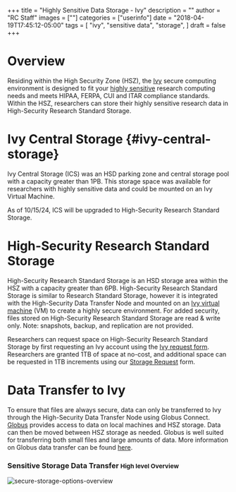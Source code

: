 +++
title = "Highly Sensitive Data Storage - Ivy"
description = ""
author = "RC Staff"
images = [""]
categories = ["userinfo"]
date = "2018-04-19T17:45:12-05:00"
tags = [
    "ivy", 
    "sensitive data",
    "storage",
]
draft = false
+++

# Overview
Residing within the High Security Zone (HSZ), the [Ivy](/userinfo/ivy/) secure computing environment is designed to fit your [highly sensitive](https://security.virginia.edu/definitions/highly-sensitive-data) research computing needs and meets HIPAA, FERPA, CUI and ITAR compliance standards. Within the HSZ, researchers can store their highly sensitive research data in High-Security Research Standard Storage. 

# Ivy Central Storage {#ivy-central-storage}
Ivy Central Storage (ICS) was an HSD parking zone and central storage pool with a capacity greater than 1PB. This storage space was available for researchers with highly sensitive data and could be mounted on an Ivy Virtual Machine. 

As of 10/15/24, ICS will be upgraded to High-Security Research Standard Storage.

# High-Security Research Standard Storage

High-Security Research Standard Storage is an HSD storage area within the HSZ with a capacity greater than 6PB. High-Security Research Standard Storage is similar to Research Standard Storage, however it is integrated with the High-Security Data Transfer Node and mounted on an [Ivy virtual machine](/userinfo/ivy/) (VM) to create a highly secure environment. For added security, files stored on High-Security Research Standard Storage are read & write only. Note: snapshots, backup, and replication are not provided. 

Researchers can request space on High-Security Research Standard Storage by first requesting an Ivy account using the [Ivy request form](https://services.rc.virginia.edu/ivyvm). Researchers are granted 1TB of space at no-cost, and additional space can be requested in 1TB increments using our [Storage Request](/form/storage/) form.


# Data Transfer to Ivy

To ensure that files are always secure, data can only be transferred to Ivy through the High-Security Data Transfer Node using Globus Connect. <a href="https://www.globus.org/" target="_blank">Globus</a> provides access to data on local machines and HSZ storage. Data can then be moved between HSZ storage as needed. Globus is well suited for transferring both small files and large amounts of data. More information on Globus data transfer can be found [here](/userinfo/data-transfer).

<h3>
  Sensitive Storage Data Transfer
  <small class="text-muted">High level Overview</small>
</h3>
<img src="https://s3.amazonaws.com/uvasom-assets/imgs/somrc-storage-secure-apr2018.png" alt="secure-storage-options-overview">
